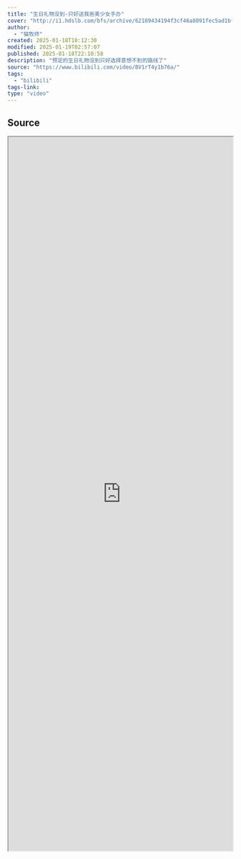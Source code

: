 ```yaml
---
title: "生日礼物没到-只好送我爸美少女手办"
cover: "http://i1.hdslb.com/bfs/archive/62189434194f3cf46a8091fec5ad1bf841c33d6e.jpg@189w_107h.webp"
author:
  - "猫牧师"
created: 2025-01-18T10:12:30
modified: 2025-01-19T02:57:07
published: 2025-01-18T22:10:58
description: "预定的生日礼物没到只好选择意想不到的路线了"
source: "https://www.bilibili.com/video/BV1rT4y1b76a/"
tags:
  - "bilibili"
tags-link:
type: "video"
---
```


## Source

<iframe src='https://player.bilibili.com/player.html?isOutside=true&bvid=BV1rT4y1b76a&p=1&autoplay=false' style='height:40vh;width:100%' class='iframe-radius' allow='fullscreen'/><center>via: <a href='https://www.bilibili.com/video/BV1rT4y1b76a' target='_blank' class='external-link'>https://www.bilibili.com/video/BV1rT4y1b76a</a></center>

## Notes
